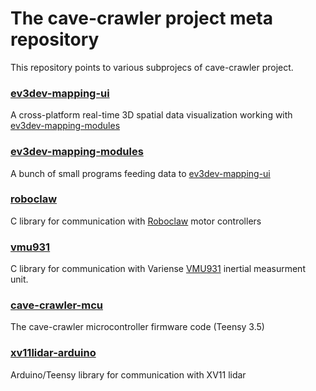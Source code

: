 The cave-crawler project meta repository 
========================================

This repository points to various subprojecs of cave-crawler project.

### [ev3dev-mapping-ui](https://github.com/bmegli/ev3dev-mapping-ui)

A cross-platform real-time 3D spatial data visualization working with [ev3dev-mapping-modules](https://github.com/bmegli/ev3dev-mapping-modules)

### [ev3dev-mapping-modules](https://github.com/bmegli/ev3dev-mapping-modules)

A bunch of small programs feeding data to [ev3dev-mapping-ui](https://github.com/bmegli/ev3dev-mapping-ui)

### [roboclaw](https://github.com/bmegli/roboclaw)

C library for communication with [Roboclaw](http://www.basicmicro.com/) motor controllers

### [vmu931](https://github.com/bmegli/vmu931)

C library for communication with Variense [VMU931](https://variense.com/product/vmu931/) inertial measurment unit.

### [cave-crawler-mcu](https://github.com/bmegli/cave-crawler-mcu)

The cave-crawler microcontroller firmware code (Teensy 3.5)

### [xv11lidar-arduino](https://github.com/bmegli/xv11lidar-arduino)

Arduino/Teensy library for communication with XV11 lidar 


